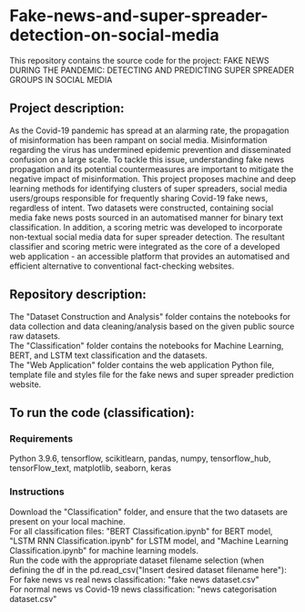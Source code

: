 # Fake-news-and-super-spreader-detection-on-social-media

This repository contains the source code for the project: FAKE NEWS DURING THE PANDEMIC: DETECTING AND PREDICTING SUPER SPREADER GROUPS IN SOCIAL MEDIA
## Project description:
As the Covid-19 pandemic has spread at an alarming rate, the propagation of misinformation has been rampant on social media. Misinformation regarding the virus has undermined epidemic prevention and disseminated confusion on a large scale. To tackle this issue, understanding fake news propagation and its potential countermeasures are important to mitigate the negative impact of misinformation. This project proposes machine and deep learning methods for identifying clusters of super spreaders, social media users/groups responsible for frequently sharing Covid-19 fake news, regardless of intent. Two datasets were constructed, containing social media fake news posts sourced in an automatised manner for binary text classification. In addition, a scoring metric was developed to incorporate non-textual social media data for super spreader detection. The resultant classifier and scoring metric were integrated as the core of a developed web application - an accessible platform that provides an automatised and efficient alternative to conventional fact-checking websites.

## Repository description:
The "Dataset Construction and Analysis" folder contains the notebooks for data collection and data cleaning/analysis based on the given public source raw datasets.  
The "Classification" folder contains the notebooks for Machine Learning, BERT, and LSTM text classification and the datasets.  
The "Web Application" folder contains the web application Python file, template file and styles file for the fake news and super spreader prediction website.  

## To run the code (classification):
### Requirements
Python 3.9.6, tensorflow, scikitlearn, pandas, numpy, tensorflow_hub, tensorFlow_text, matplotlib, seaborn, keras
### Instructions
Download the "Classification" folder, and ensure that the two datasets are present on your local machine.  
For all classification files: "BERT Classification.ipynb" for BERT model, "LSTM RNN Classification.ipynb" for LSTM model, and "Machine Learning Classification.ipynb" for machine learning models.  
Run the code with the appropriate dataset filename selection (when defining the df in the pd.read_csv("Insert desired dataset filename here"):  
For fake news vs real news classification: "fake news dataset.csv"  
For normal news vs Covid-19 news classification: "news categorisation dataset.csv"  

